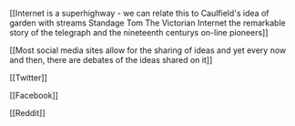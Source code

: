 [[Internet is a superhighway - we can relate this to Caulfield's idea of garden with streams Standage Tom The Victorian Internet the remarkable story of the telegraph and the nineteenth centurys on-line pioneers]]

[[Most social media sites allow for the sharing of ideas and yet every now and then, there are debates of the ideas shared on it]]

[[Twitter]]

[[Facebook]]

[[Reddit]]